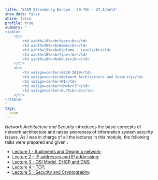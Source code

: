 ```yaml
---
title: 'ECAM Strasbourg-Europe : 29.75h - 27.13hetd'
show_date: false
share: false
profile: true
summary: "
<table>
    <tr>
        <td width=10%><b>Year</b></td>
        <td width=30%><b>Name</b></td>
        <td width=15%><b>Diploma - Level</b></td>
        <td width=10%><b>Type</b></td>
        <td width=10%><b>Hours</b></td>
    </tr>
    <tr>
        <td valign=center>2018-2019</td>
        <td valign=center>Network Architecture and Security</td>
        <td valign=center>M1</td>
        <td valign=center>CM<br>TP</td>
        <td valign=center>8.75<br>21</td>
    </tr>
</table>
"
tags:
- ecam
---
```


_Network Architecture and Security_ introduces the basic concepts of network architecture and raises awareness of information system security issues. As I was in charge of all the lectures in this module, the following talks were prepared and given :
- [Lecture 1 - Rudiments and Design a network](/uploads/courses/ecam/1_Rudiments_and_Design_a_network.pdf);
- [Lecture 2 - IP addresses and IP addressing](/uploads/courses/ecam/2_IP_addresses_and_IP_addressing.pdf);
- [Lecture 3 - OSI Model, DHCP and DNS](/uploads/courses/ecam/3_OSI_Model_DHCP_and_DNS.pdf);
- [Lecture 4 - TCP](/uploads/courses/ecam/4_TCP.pdf);
- [Lecture 5 - Security and Cryptography](/uploads/courses/ecam/5_Security_and_Cryptography.pdf).